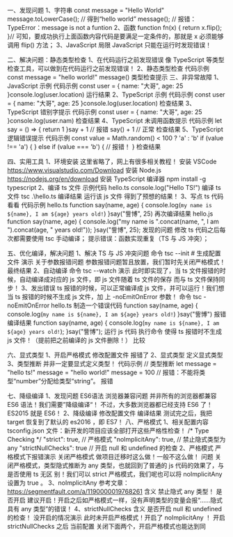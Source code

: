 一、发现问题
1、字符串
const message = "Hello World" message.toLowerCase(); // 得到“hello world” message(); // 报错：TypeError：message is not a funtion 
2、函数
function fn(x) { return x.flip(); }// 可知，要成功执行上面函数内容代码是要满足一定条件的，那就是 x 必须能够调用 flip() 方法；
3、JavaScript 局限
JavaScript 只能在运行时发现错误！

二、解决问题：静态类型检查
1、在代码运行之前发现错误
像 TypeScript 等类型检查工具，可以做到在代码运行之前发现错误！
2、静态类型检查
代码示例
const message = "hello world!" message()
类型检查提示
三、非异常故障
1、JavaScript 示例
代码示例
const user = { name: "大哥", age: 25 }console.log(user.location)
运行结果
2、TypeScript 示例
代码示例
const user = { name: "大哥", age: 25 }console.log(user.location)
检查结果
3、TypeScript 错别字提示
代码示例
const user = { name: "大哥", age: 25 }console.log(user.nam)
检查结果
4、TypeScript 未调用函数提示
代码示例
let say = () => { return 1 }say + 1 // 报错 say() + 1 // 正常
检查结果
5、TypeScript 逻辑错误提示
代码示例
const value = Math.random() < 100 ? 'a' : 'b' if (value !== 'a') { } else if (value === 'b') { // 报错！ }
检查结果


四、实用工具
1、环境安装
这里省略了，网上有很多相关教程！
安装 VSCode
https://www.visualstudio.com/Download
安装 Node.js
https://nodejs.org/en/download
安装 TypeScript 编译器
npm install -g typescript
2、编译 ts 文件
示例代码 hello.ts
console.log("Hello TS!")
编译 ts 文件
tsc .\hello.ts
编译结果
运行该 js 文件
得到了预想的结果！
3、写点 ts 代码看看
代码示例 hello.ts
function say(name, age) { console.log(`my name is ${name}, I am ${age} years old!`) }say("訾博", 25)
再次编译结果 hello.js
function say(name, age) { console.log("my name is ".concat(name, ", I am ").concat(age, " years old!")); }say("訾博", 25);
发现的问题
修改 ts 代码之后每次都需要使用 tsc 手动编译；
提示错误：函数实现重复（TS 与 JS 冲突）；



五、优化编译，解决问题
1、解决 TS 与 JS 冲突问题
命令
tsc --init # 生成配置文件
演示
关于参数报错问题
参数报错问题暂且放置，我们暂时先关闭严格模式！
最终结果
2、自动编译
命令
tsc --watch
演示
此时即实现了，当 ts 文件报错的时候，自动编译成对应的 js 文件，即 js 文件随着 ts 文件的保存
而与 ts 文件保持同步！ 3、发出错误
ts 报错的时候，可以正常编译成 js 文件，并可以运行！我们想当 ts 报错的时候不生成 js 文件，加
上 -noEmitOnError 参数！
命令
tsc -noEmitOnError hello.ts
制造一个错误代码
function say(name, age) { console.log(`my name is ${name}, I am ${age} years old!`) }say("訾博")
报错
编译结果
function say(name, age) { console.log(`my name is ${name}, I am ${age} years old!`); }say("訾博");
运行 js 代码
执行命令
使得 ts 报错时不生成 js 文件！（提前把之前编译的 js 文件删除！）
比较


六、显式类型
1、开启严格模式
修改配置文件
报错了
2、显式类型
定义显式类型
3、类型推断
并非一定要显式定义类型！
代码示例
// 类型推断 let message = "hello ts!" message = "hello world!" message = 100 // 报错：不能将类型“number”分配给类型“string”。
报错


七、降级编译
1、发现问题
ES6语法
浏览器兼容问题
并非所有的浏览器都兼容 ES6 语法！我们需要”降级编译“！
不过，大多数浏览器都已经支持 ES6 了！ES2015 就是 ES6！ 2、降级编译
修改配置文件
编译结果
测试完之后，我把 target 恢复到了默认的 es2016 ，即 ES7！
八、严格模式
1、相关配置内容
tsconfig.json 文件：新开发的项目应该全部打开这些严格性检查！
/* Type Checking */ "strict": true, // 严格模式 "noImplicitAny": true, // 禁止隐式类型为 any "strictNullChecks": true // 开启 null 和 undefined 的检查
2、严格模式
严格模式下报错演示
关闭严格模式
做项目迁移时这么做！一般不这么做！
问题
关闭严格模式，类型隐式推断为 any 类型，也就回到了普通的 js 代码的效果了，与是否使用 ts 无区
别！我们可以 strict 严格模式，我们呢也可以将 noImplicitAny 设置为 true 。 3、noImplicitAny
参考文章：https://segmentfault.com/a/1190000019768261
含义
禁止隐式 any 类型！
是否开启
建议开启！开启之后如严格模式一样，没有声明类型的变量会报“……隐式具有 any 类型”的错误！
4、strictNullChecks
含义
是否开启 null 和 undefined 的检查！
没开启的情况演示
此时未开启严格模式！开启了 noImplicitAny ！
开启 strictNullChecks 之后
当前配置
关闭下面两个，开启严格模式也能达到同